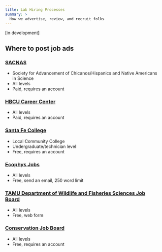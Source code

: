```yaml
---
title: Lab Hiring Processes
summary: >
  How we advertise, review, and recruit folks
---
```


[in development]

## Where to post job ads

### [SACNAS](https://careercenter.sacnas.org/employer/login/?goto=%2Fr%2Fjobs%2Fpost%2Fpost%2Ecfm%3Fsite%5Fid%3D22731)
* Society for Advancement of Chicanos/Hispanics and Native Americans in Science
* All levels
* Paid, requires an account

### [HBCU Career Center](https://jobs.thehbcucareercenter.com/employer/login/?goto=%2Femployer%2Fpost%2F)
* All levels
* Paid, requires an account

### [Santa Fe College](https://employers.emsicc.com/sfcollege/login)
* Local Community College
* Undergraduate/technician level
* Free, requires an account

### [Ecophys Jobs](http://ecophys-jobs.org/positions.html)
* All levels
* Free, send an email, 250 word limit

### [TAMU Department of Wildlife and Fisheries Sciences Job Board](https://wfscjobs.tamu.edu/job-entry-form/)
* All levels
* Free, web form

### [Conservation Job Board](https://www.conservationjobboard.com/select-organization-job-type)
* All levels
* Free, requires an account
